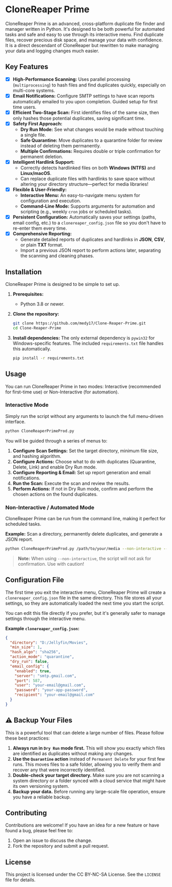# CloneReaper Prime

CloneReaper Prime is an advanced, cross-platform duplicate file finder and manager written in Python. It's designed to be both powerful for automated tasks and safe and easy to use through its interactive menu. Find duplicate files, recover precious disk space, and manage your data with confidence. It is a direct descendant of CloneReaper but rewritten to make managing your data and logging changes much easier.

## Key Features

-   [x] **High-Performance Scanning:** Uses parallel processing (`multiprocessing`) to hash files and find duplicates quickly, especially on multi-core systems.
-   [x] **Email Notifications:** Configure SMTP settings to have scan reports automatically emailed to you upon completion. Guided setup for first time users.
-   [x] **Efficient Two-Stage Scan:** First identifies files of the same size, then only hashes those potential duplicates, saving significant time.
-   [x] **Safety First Approach:**
    -   **Dry Run Mode:** See what changes would be made without touching a single file.
    -   **Safe Quarantine:** Move duplicates to a quarantine folder for review instead of deleting them permanently.
    -   **Multiple Confirmations:** Requires double or triple confirmation for permanent deletion.
-   [x] **Intelligent Hardlink Support:**
    -   Correctly detects hardlinked files on both **Windows (NTFS)** and **Linux/macOS**.
    -   Can replace duplicate files with hardlinks to save space without altering your directory structure—perfect for media libraries!
-   [x] **Flexible & User-Friendly:**
    -   **Interactive Menu:** An easy-to-navigate menu system for configuration and execution.
    -   **Command-Line Mode:** Supports arguments for automation and scripting (e.g., weekly `cron` jobs or scheduled tasks).
-   [x] **Persistent Configuration:** Automatically saves your settings (paths, email config, etc.) to a `clonereaper_config.json` file so you don't have to re-enter them every time.
-   [x] **Comprehensive Reporting:**
    -   Generate detailed reports of duplicates and hardlinks in **JSON**, **CSV**, or plain **TXT** format.
    -   Import a previous JSON report to perform actions later, separating the scanning and cleaning phases.

## Installation

CloneReaper Prime is designed to be simple to set up.

1.  **Prerequisites:**
    -   Python 3.8 or newer.

2.  **Clone the repository:**
    ```bash
    git clone https://github.com/medy17/Clone-Reaper-Prime.git
    cd Clone-Reaper-Prime
    ```

3.  **Install dependencies:**
    The only external dependency is `pywin32` for Windows-specific features. The included `requirements.txt` file handles this automatically.
    ```bash
    pip install -r requirements.txt
    ```

## Usage

You can run CloneReaper Prime in two modes: Interactive (recommended for first-time use) or Non-Interactive (for automation).

### Interactive Mode

Simply run the script without any arguments to launch the full menu-driven interface.

```bash
python CloneReaperPrimeProd.py
```

You will be guided through a series of menus to:
1.  **Configure Scan Settings:** Set the target directory, minimum file size, and hashing algorithm.
2.  **Configure Actions:** Choose what to do with duplicates (Quarantine, Delete, Link) and enable Dry Run mode.
3.  **Configure Reporting & Email:** Set up report generation and email notifications.
4.  **Run the Scan:** Execute the scan and review the results.
5.  **Perform Actions:** If not in Dry Run mode, confirm and perform the chosen actions on the found duplicates.

### Non-Interactive / Automated Mode

CloneReaper Prime can be run from the command line, making it perfect for scheduled tasks.

**Example:** Scan a directory, permanently delete duplicates, and generate a JSON report.

```bash
python CloneReaperPrimeProd.py /path/to/your/media --non-interactive --action delete --report-format json
```

> **Note:** When using `--non-interactive`, the script will not ask for confirmation. Use with caution!

## Configuration File

The first time you exit the interactive menu, CloneReaper Prime will create a `clonereaper_config.json` file in the same directory. This file stores all your settings, so they are automatically loaded the next time you start the script.

You can edit this file directly if you prefer, but it's generally safer to manage settings through the interactive menu.

**Example `clonereaper_config.json`:**
```json
{
  "directory": "D:/Jellyfin/Movies",
  "min_size": 1,
  "hash_algo": "sha256",
  "action_mode": "quarantine",
  "dry_run": false,
  "email_config": {
    "enabled": true,
    "server": "smtp.gmail.com",
    "port": 587,
    "user": "your-email@gmail.com",
    "password": "your-app-password",
    "recipient": "your-email@gmail.com"
  }
}
```

## ⚠️ Backup Your Files

This is a powerful tool that can delete a large number of files. Please follow these best practices:

1.  **Always run in `Dry Run` mode first.** This will show you exactly which files are identified as duplicates without making any changes.
2.  **Use the `Quarantine` action** instead of `Permanent Delete` for your first few runs. This moves files to a safe folder, allowing you to verify them and recover any that were incorrectly identified.
3.  **Double-check your target directory.** Make sure you are not scanning a system directory or a folder synced with a cloud service that might have its own versioning system.
4.  **Backup your data.** Before running any large-scale file operation, ensure you have a reliable backup.

## Contributing

Contributions are welcome! If you have an idea for a new feature or have found a bug, please feel free to:
1.  Open an issue to discuss the change.
2.  Fork the repository and submit a pull request.

## License

This project is licensed under the CC BY-NC-SA License. See the `LICENSE` file for details.
